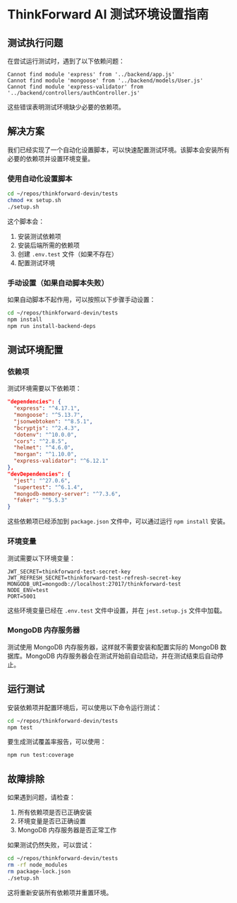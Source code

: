 # ThinkForward AI 测试环境设置指南

## 测试执行问题

在尝试运行测试时，遇到了以下依赖问题：

```
Cannot find module 'express' from '../backend/app.js'
Cannot find module 'mongoose' from '../backend/models/User.js'
Cannot find module 'express-validator' from '../backend/controllers/authController.js'
```

这些错误表明测试环境缺少必要的依赖项。

## 解决方案

我们已经实现了一个自动化设置脚本，可以快速配置测试环境。该脚本会安装所有必要的依赖项并设置环境变量。

### 使用自动化设置脚本

```bash
cd ~/repos/thinkforward-devin/tests
chmod +x setup.sh
./setup.sh
```

这个脚本会：
1. 安装测试依赖项
2. 安装后端所需的依赖项
3. 创建 `.env.test` 文件（如果不存在）
4. 配置测试环境

### 手动设置（如果自动脚本失败）

如果自动脚本不起作用，可以按照以下步骤手动设置：

```bash
cd ~/repos/thinkforward-devin/tests
npm install
npm run install-backend-deps
```

## 测试环境配置

### 依赖项

测试环境需要以下依赖项：

```json
"dependencies": {
  "express": "^4.17.1",
  "mongoose": "^5.13.7",
  "jsonwebtoken": "^8.5.1",
  "bcryptjs": "^2.4.3",
  "dotenv": "^10.0.0",
  "cors": "^2.8.5",
  "helmet": "^4.6.0",
  "morgan": "^1.10.0",
  "express-validator": "^6.12.1"
},
"devDependencies": {
  "jest": "^27.0.6",
  "supertest": "^6.1.4",
  "mongodb-memory-server": "^7.3.6",
  "faker": "^5.5.3"
}
```

这些依赖项已经添加到 `package.json` 文件中，可以通过运行 `npm install` 安装。

### 环境变量

测试需要以下环境变量：

```
JWT_SECRET=thinkforward-test-secret-key
JWT_REFRESH_SECRET=thinkforward-test-refresh-secret-key
MONGODB_URI=mongodb://localhost:27017/thinkforward-test
NODE_ENV=test
PORT=5001
```

这些环境变量已经在 `.env.test` 文件中设置，并在 `jest.setup.js` 文件中加载。

### MongoDB 内存服务器

测试使用 MongoDB 内存服务器，这样就不需要安装和配置实际的 MongoDB 数据库。MongoDB 内存服务器会在测试开始前自动启动，并在测试结束后自动停止。

## 运行测试

安装依赖项并配置环境后，可以使用以下命令运行测试：

```bash
cd ~/repos/thinkforward-devin/tests
npm test
```

要生成测试覆盖率报告，可以使用：

```bash
npm run test:coverage
```

## 故障排除

如果遇到问题，请检查：

1. 所有依赖项是否已正确安装
2. 环境变量是否已正确设置
3. MongoDB 内存服务器是否正常工作

如果测试仍然失败，可以尝试：

```bash
cd ~/repos/thinkforward-devin/tests
rm -rf node_modules
rm package-lock.json
./setup.sh
```

这将重新安装所有依赖项并重置环境。
